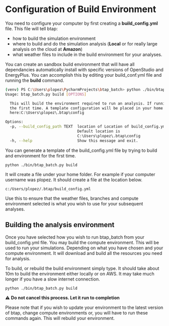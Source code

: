 # Configuration of Build Environment

You need to configure your computer by first creating a **build_config.yml** file. This file will tell btap:
* how to build the simulation environment  
* where to build and do the simulation analysis (**Local** or for really large analysis on the cloud at **Amazon**)
* what weather files to include in the build environment for your analyses.


You can create an sandbox build environment that will have all dependancies automatically install with specific versions
of OpenStudio and EnergyPlus.  You can accomplish this by editing your build_conf.yml file and running the **build** command. 

```bash
(venv) PS C:\Users\plopez\PycharmProjects\btap_batch> python ./bin/btap_batch.py build -h
Usage: btap_batch.py build [OPTIONS]

  This will build the environment required to run an analysis. If running for
  the first time. A template configuration will be placed in your home folder
  here:C:\Users\plopez\.btap\config

Options:
  -p, --build_config_path TEXT  location of Location of build_config.yml file.
                                Default location is
                                C:\Users\plopez\.btap\config
  -h, --help                    Show this message and exit.

```

You can generate a template of the build_config.yml file by trying to build and environment for the first time.
```
python ./bin/btap_batch.py build
```
It will create a file under your home folder. For example if your computer username was plopez. It should create a file at the location below. 

```
c:/Users/plopez/.btap/build_config.yml
```

Use this to ensure that the weather files, branches and compute environment selected is what you wish to use for your subsequent analyses.

## Building the analysis environment
Once you have selected how you wish to run btap_batch from your build_config.yml file. You may build the compute environment. This will be used to run your simulations. Depending on what you have chosen and your compute environment. It will download and build all the resources you need for analysis. 

To build, or rebuild the build environment simply type. It should take about 10m to build 
the environment either locally or on AWS. It may take much longer if you have a slow internet connection. 

```
python ./bin/btap_batch.py build
```

:warning: **Do not cancel this process. Let it run to completion**





Please note that if you wish to update your environment to the latest 
version of btap, change compute environments or, you will have to run these commands 
again. This will rebuild your environment.
